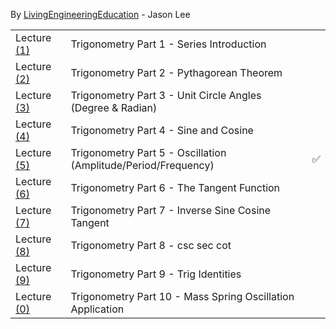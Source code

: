 By [LivingEngineeringEducation](https://www.youtube.com/@livingengineeringeducation) - Jason Lee

| | | |
|-|-|-|
| Lecture [(1)](1) | Trigonometry Part 1 - Series Introduction | |
| Lecture [(2)](1) | Trigonometry Part 2 - Pythagorean Theorem | |
| Lecture [(3)](1) | Trigonometry Part 3 - Unit Circle Angles (Degree & Radian) | |
| Lecture [(4)](1) | Trigonometry Part 4 - Sine and Cosine | |
| Lecture [(5)](5) | Trigonometry Part 5 - Oscillation (Amplitude/Period/Frequency) | :white_check_mark: |
| Lecture [(6)](1) | Trigonometry Part 6 - The Tangent Function | |
| Lecture [(7)](1) | Trigonometry Part 7 - Inverse Sine Cosine Tangent | |
| Lecture [(8)](1) | Trigonometry Part 8 - csc sec cot | |
| Lecture [(9)](1) | Trigonometry Part 9 - Trig Identities | |
| Lecture [(0)](1) | Trigonometry Part 10 - Mass Spring Oscillation Application | |
